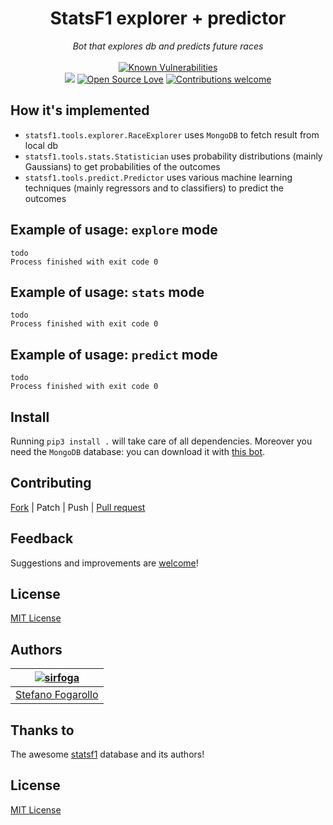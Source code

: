 <div align="center">
<h1>StatsF1 explorer + predictor</h1>
<em>Bot that explores db and predicts future races</em></br></br>
</div>

<div align="center">
<a href="https://snyk.io/test/github/sirfoga/statsf1"><img alt="Known Vulnerabilities" src="https://snyk.io/test/github/sirfoga/statsf1/badge.svg"></a><br>
<a href="https://opensource.org/licenses/MIT"><img src="https://img.shields.io/badge/License-MIT-blue.svg"></a> <a href="https://opensource.org/licenses/MIT"><img alt="Open Source Love" src="https://badges.frapsoft.com/os/v1/open-source.svg?v=103"></a> <a href="https://github.com/sirfoga/statsf1/issues"><img alt="Contributions welcome" src="https://img.shields.io/badge/contributions-welcome-brightgreen.svg?style=flat"></a>
</div>

## How it's implemented
- `statsf1.tools.explorer.RaceExplorer` uses `MongoDB` to fetch result from local db
- `statsf1.tools.stats.Statistician` uses probability distributions (mainly Gaussians) to get probabilities of the outcomes
- `statsf1.tools.predict.Predictor` uses various machine learning techniques (mainly regressors and
 to classifiers) to predict the outcomes


## Example of usage: `explore` mode
```
todo
Process finished with exit code 0
```

## Example of usage: `stats` mode
```
todo
Process finished with exit code 0
```

## Example of usage: `predict` mode
```
todo
Process finished with exit code 0
```


## Install
Running `pip3 install .` will take care of all dependencies. Moreover you need the `MongoDB` database: you can download it with [this bot](https://github.com/sirfoga/scrapebots/tree/master/bots/statsf1).


## Contributing
[Fork](https://github.com/sirfoga/statsf1/fork) | Patch | Push | [Pull request](https://github.com/sirfoga/statsf1/pulls)


## Feedback
Suggestions and improvements are [welcome](https://github.com/sirfoga/statsf1/issues)!


## License
[MIT License](https://opensource.org/licenses/MIT)


## Authors
| [![sirfoga](https://avatars0.githubusercontent.com/u/14162628?s=128&v=4)](https://github.com/sirfoga "Follow @sirfoga on Github") |
|---|
| [Stefano Fogarollo](https://sirfoga.github.io) |


## Thanks to
The awesome [statsf1](http://www.statsf1.com) database and its authors!

## License
[MIT License](https://opensource.org/licenses/MIT)
